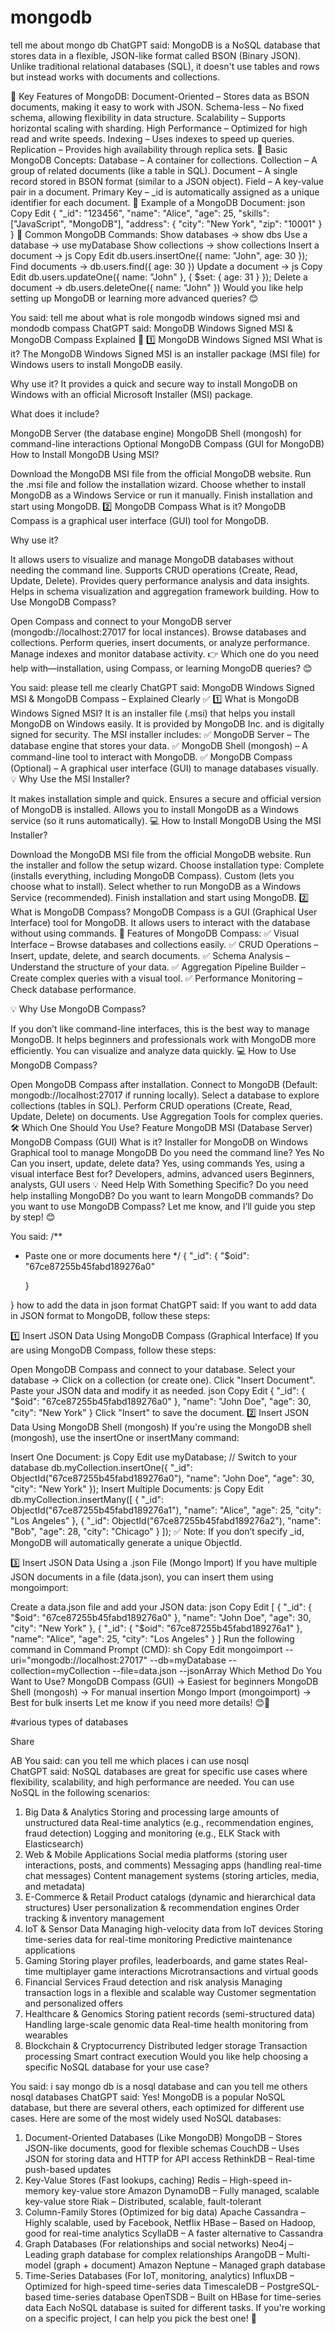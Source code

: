 # mongodb





tell me about mongo db
ChatGPT said:
MongoDB is a NoSQL database that stores data in a flexible, JSON-like format called BSON (Binary JSON). Unlike traditional relational databases (SQL), it doesn't use tables and rows but instead works with documents and collections.

🔹 Key Features of MongoDB:
Document-Oriented – Stores data as BSON documents, making it easy to work with JSON.
Schema-less – No fixed schema, allowing flexibility in data structure.
Scalability – Supports horizontal scaling with sharding.
High Performance – Optimized for high read and write speeds.
Indexing – Uses indexes to speed up queries.
Replication – Provides high availability through replica sets.
🔹 Basic MongoDB Concepts:
Database – A container for collections.
Collection – A group of related documents (like a table in SQL).
Document – A single record stored in BSON format (similar to a JSON object).
Field – A key-value pair in a document.
Primary Key – _id is automatically assigned as a unique identifier for each document.
🔹 Example of a MongoDB Document:
json
Copy
Edit
{
  "_id": "123456",
  "name": "Alice",
  "age": 25,
  "skills": ["JavaScript", "MongoDB"],
  "address": {
    "city": "New York",
    "zip": "10001"
  }
}
🔹 Common MongoDB Commands:
Show databases → show dbs
Use a database → use myDatabase
Show collections → show collections
Insert a document →
js
Copy
Edit
db.users.insertOne({ name: "John", age: 30 });
Find documents → db.users.find({ age: 30 })
Update a document →
js
Copy
Edit
db.users.updateOne({ name: "John" }, { $set: { age: 31 } });
Delete a document → db.users.deleteOne({ name: "John" })
Would you like help setting up MongoDB or learning more advanced queries? 😊

You said:
tell me about what is role mongodb windows signed msi and mondodb compass
ChatGPT said:
MongoDB Windows Signed MSI & MongoDB Compass Explained 🚀
1️⃣ MongoDB Windows Signed MSI
What is it?
The MongoDB Windows Signed MSI is an installer package (MSI file) for Windows users to install MongoDB easily.

Why use it?
It provides a quick and secure way to install MongoDB on Windows with an official Microsoft Installer (MSI) package.

What does it include?

MongoDB Server (the database engine)
MongoDB Shell (mongosh) for command-line interactions
Optional MongoDB Compass (GUI for MongoDB)
How to Install MongoDB Using MSI?

Download the MongoDB MSI file from the official MongoDB website.
Run the .msi file and follow the installation wizard.
Choose whether to install MongoDB as a Windows Service or run it manually.
Finish installation and start using MongoDB.
2️⃣ MongoDB Compass
What is it?
MongoDB Compass is a graphical user interface (GUI) tool for MongoDB.

Why use it?

It allows users to visualize and manage MongoDB databases without needing the command line.
Supports CRUD operations (Create, Read, Update, Delete).
Provides query performance analysis and data insights.
Helps in schema visualization and aggregation framework building.
How to Use MongoDB Compass?

Open Compass and connect to your MongoDB server (mongodb://localhost:27017 for local instances).
Browse databases and collections.
Perform queries, insert documents, or analyze performance.
Manage indexes and monitor database activity.
👉 Which one do you need help with—installation, using Compass, or learning MongoDB queries? 😊

You said:
please tell me clearly 
ChatGPT said:
MongoDB Windows Signed MSI & MongoDB Compass – Explained Clearly ✅
1️⃣ What is MongoDB Windows Signed MSI?
It is an installer file (.msi) that helps you install MongoDB on Windows easily.
It is provided by MongoDB Inc. and is digitally signed for security.
The MSI installer includes:
✅ MongoDB Server – The database engine that stores your data.
✅ MongoDB Shell (mongosh) – A command-line tool to interact with MongoDB.
✅ MongoDB Compass (Optional) – A graphical user interface (GUI) to manage databases visually.
💡 Why Use the MSI Installer?

It makes installation simple and quick.
Ensures a secure and official version of MongoDB is installed.
Allows you to install MongoDB as a Windows service (so it runs automatically).
💻 How to Install MongoDB Using the MSI Installer?

Download the MongoDB MSI file from the official MongoDB website.
Run the installer and follow the setup wizard.
Choose installation type:
Complete (installs everything, including MongoDB Compass).
Custom (lets you choose what to install).
Select whether to run MongoDB as a Windows Service (recommended).
Finish installation and start using MongoDB.
2️⃣ What is MongoDB Compass?
MongoDB Compass is a GUI (Graphical User Interface) tool for MongoDB.
It allows users to interact with the database without using commands.
🔹 Features of MongoDB Compass:
✅ Visual Interface – Browse databases and collections easily.
✅ CRUD Operations – Insert, update, delete, and search documents.
✅ Schema Analysis – Understand the structure of your data.
✅ Aggregation Pipeline Builder – Create complex queries with a visual tool.
✅ Performance Monitoring – Check database performance.

💡 Why Use MongoDB Compass?

If you don’t like command-line interfaces, this is the best way to manage MongoDB.
It helps beginners and professionals work with MongoDB more efficiently.
You can visualize and analyze data quickly.
💻 How to Use MongoDB Compass?

Open MongoDB Compass after installation.
Connect to MongoDB (Default: mongodb://localhost:27017 if running locally).
Select a database to explore collections (tables in SQL).
Perform CRUD operations (Create, Read, Update, Delete) on documents.
Use Aggregation Tools for complex queries.
🛠️ Which One Should You Use?
Feature	MongoDB MSI (Database Server)	MongoDB Compass (GUI)
What is it?	Installer for MongoDB on Windows	Graphical tool to manage MongoDB
Do you need the command line?	Yes	No
Can you insert, update, delete data?	Yes, using commands	Yes, using a visual interface
Best for?	Developers, admins, advanced users	Beginners, analysts, GUI users
💡 Need Help With Something Specific?
Do you need help installing MongoDB?
Do you want to learn MongoDB commands?
Do you want to use MongoDB Compass?
Let me know, and I’ll guide you step by step! 😊

You said:
/** 
* Paste one or more documents here
*/
{
  "_id": {
    "$oid": "67ce87255b45fabd189276a0"
    
  }
  
}    how to add the data in json format
ChatGPT said:
If you want to add data in JSON format to MongoDB, follow these steps:

1️⃣ Insert JSON Data Using MongoDB Compass (Graphical Interface)
If you are using MongoDB Compass, follow these steps:

Open MongoDB Compass and connect to your database.
Select your database → Click on a collection (or create one).
Click "Insert Document".
Paste your JSON data and modify it as needed.
json
Copy
Edit
{
   "_id": {
      "$oid": "67ce87255b45fabd189276a0"
   },
   "name": "John Doe",
   "age": 30,
   "city": "New York"
}
Click "Insert" to save the document.
2️⃣ Insert JSON Data Using MongoDB Shell (mongosh)
If you're using the MongoDB shell (mongosh), use the insertOne or insertMany command:

Insert One Document:
js
Copy
Edit
use myDatabase;  // Switch to your database
db.myCollection.insertOne({
   "_id": ObjectId("67ce87255b45fabd189276a0"),
   "name": "John Doe",
   "age": 30,
   "city": "New York"
});
Insert Multiple Documents:
js
Copy
Edit
db.myCollection.insertMany([
   {
      "_id": ObjectId("67ce87255b45fabd189276a1"),
      "name": "Alice",
      "age": 25,
      "city": "Los Angeles"
   },
   {
      "_id": ObjectId("67ce87255b45fabd189276a2"),
      "name": "Bob",
      "age": 28,
      "city": "Chicago"
   }
]);
✅ Note: If you don’t specify _id, MongoDB will automatically generate a unique ObjectId.

3️⃣ Insert JSON Data Using a .json File (Mongo Import)
If you have multiple JSON documents in a file (data.json), you can insert them using mongoimport:

Create a data.json file and add your JSON data:
json
Copy
Edit
[
   {
      "_id": { "$oid": "67ce87255b45fabd189276a0" },
      "name": "John Doe",
      "age": 30,
      "city": "New York"
   },
   {
      "_id": { "$oid": "67ce87255b45fabd189276a1" },
      "name": "Alice",
      "age": 25,
      "city": "Los Angeles"
   }
]
Run the following command in Command Prompt (CMD):
sh
Copy
Edit
mongoimport --uri="mongodb://localhost:27017" --db=myDatabase --collection=myCollection --file=data.json --jsonArray
Which Method Do You Want to Use?
MongoDB Compass (GUI) → Easiest for beginners
MongoDB Shell (mongosh) → For manual insertion
Mongo Import (mongoimport) → Best for bulk inserts
Let me know if you need more details! 😊🚀



#various types of databases



Share

AB
You said:
can you tell me which places i can use nosql   
ChatGPT said:
NoSQL databases are great for specific use cases where flexibility, scalability, and high performance are needed. You can use NoSQL in the following scenarios:

1. Big Data & Analytics
Storing and processing large amounts of unstructured data
Real-time analytics (e.g., recommendation engines, fraud detection)
Logging and monitoring (e.g., ELK Stack with Elasticsearch)
2. Web & Mobile Applications
Social media platforms (storing user interactions, posts, and comments)
Messaging apps (handling real-time chat messages)
Content management systems (storing articles, media, and metadata)
3. E-Commerce & Retail
Product catalogs (dynamic and hierarchical data structures)
User personalization & recommendation engines
Order tracking & inventory management
4. IoT & Sensor Data
Managing high-velocity data from IoT devices
Storing time-series data for real-time monitoring
Predictive maintenance applications
5. Gaming
Storing player profiles, leaderboards, and game states
Real-time multiplayer game interactions
Microtransactions and virtual goods
6. Financial Services
Fraud detection and risk analysis
Managing transaction logs in a flexible and scalable way
Customer segmentation and personalized offers
7. Healthcare & Genomics
Storing patient records (semi-structured data)
Handling large-scale genomic data
Real-time health monitoring from wearables
8. Blockchain & Cryptocurrency
Distributed ledger storage
Transaction processing
Smart contract execution
Would you like help choosing a specific NoSQL database for your use case?

You said:
i say mongo db is a nosql database and can you tell me others nosql databases
ChatGPT said:
Yes! MongoDB is a popular NoSQL database, but there are several others, each optimized for different use cases. Here are some of the most widely used NoSQL databases:

1. Document-Oriented Databases (Like MongoDB)
MongoDB – Stores JSON-like documents, good for flexible schemas
CouchDB – Uses JSON for storing data and HTTP for API access
RethinkDB – Real-time push-based updates
2. Key-Value Stores (Fast lookups, caching)
Redis – High-speed in-memory key-value store
Amazon DynamoDB – Fully managed, scalable key-value store
Riak – Distributed, scalable, fault-tolerant
3. Column-Family Stores (Optimized for big data)
Apache Cassandra – Highly scalable, used by Facebook, Netflix
HBase – Based on Hadoop, good for real-time analytics
ScyllaDB – A faster alternative to Cassandra
4. Graph Databases (For relationships and social networks)
Neo4j – Leading graph database for complex relationships
ArangoDB – Multi-model (graph + document)
Amazon Neptune – Managed graph database
5. Time-Series Databases (For IoT, monitoring, analytics)
InfluxDB – Optimized for high-speed time-series data
TimescaleDB – PostgreSQL-based time-series database
OpenTSDB – Built on HBase for time-series data
Each NoSQL database is suited for different tasks. If you're working on a specific project, I can help you pick the best one! 🚀














